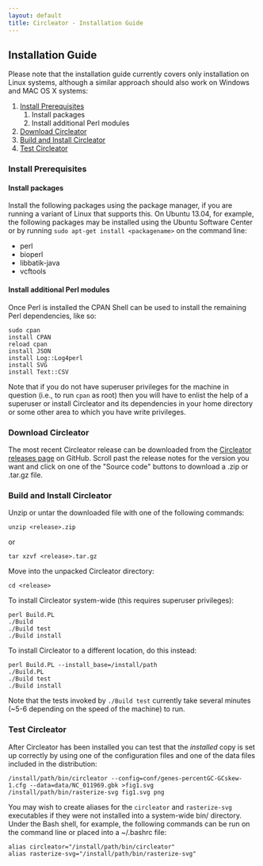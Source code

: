 ```yaml
---
layout: default
title: Circleator - Installation Guide
---
```


## Installation Guide

Please note that the installation guide currently covers only
installation on Linux systems, although a similar approach should 
also work on Windows and MAC OS X systems:

1. [Install Prerequisites](#install_prerequisites)
    1. Install packages
    2. Install additional Perl modules
2. [Download Circleator](#download_circleator)
3. [Build and Install Circleator](#build_and_install_circleator)
4. [Test Circleator](#test_circleator)

### Install Prerequisites

#### Install packages

Install the following packages using the package manager, if you are
running a variant of Linux that supports this. On Ubuntu 13.04, for
example, the following packages may be installed using the Ubuntu
Software Center or by running `sudo apt-get install <packagename>` on
the command line:

* perl
* bioperl
* libbatik-java
* vcftools

#### Install additional Perl modules

Once Perl is installed the CPAN Shell can be used to install the
remaining Perl dependencies, like so:

    sudo cpan
    install CPAN
    reload cpan
    install JSON
    install Log::Log4perl
    install SVG
    install Text::CSV

Note that if you do not have superuser privileges for the machine in
question (i.e., to run `cpan` as root) then you will have to enlist
the help of a superuser or install Circleator and its dependencies in
your home directory or some other area to which you have write
privileges.

### Download Circleator

The most recent Circleator release can be downloaded from the
[Circleator releases page][releases] on GitHub.  Scroll past the
release notes for the version you want and click on one of the "Source
code" buttons to download a .zip or .tar.gz file.

[releases]: https://github.com/jonathancrabtree/Circleator/releases

### Build and Install Circleator

Unzip or untar the downloaded file with one of the following commands:

    unzip <release>.zip

or

    tar xzvf <release>.tar.gz

Move into the unpacked Circleator directory:

    cd <release>

To install Circleator system-wide (this requires superuser privileges):
   
    perl Build.PL
    ./Build
    ./Build test
    ./Build install

To install Circleator to a different location, do this instead:

    perl Build.PL --install_base=/install/path
    ./Build.PL
    ./Build test
    ./Build install

Note that the tests invoked by `./Build test` currently take several
minutes (~5-6 depending on the speed of the machine) to run.

### Test Circleator

After Circleator has been installed you can test that the *installed* copy is
set up correctly by using one of the configuration files and one of the data files
included in the distribution:

    /install/path/bin/circleator --config=conf/genes-percentGC-GCskew-1.cfg --data=data/NC_011969.gbk >fig1.svg
    /install/path/bin/rasterize-svg fig1.svg png

You may wish to create aliases for the `circleator` and `rasterize-svg` executables if 
they were not installed into a system-wide bin/ directory. Under the Bash shell, for
example, the following commands can be run on the command line or placed into a
~/.bashrc file:

    alias circleator="/install/path/bin/circleator"
    alias rasterize-svg="/install/path/bin/rasterize-svg"
